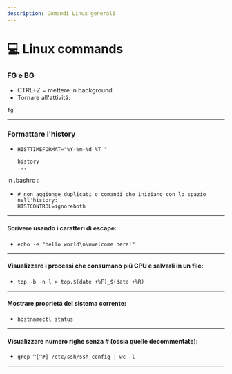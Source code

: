 ```yaml
---
description: Comandi Linux generali
---
```


# 💻 Linux commands

### FG e BG

* CTRL+Z = mettere in background.
* Tornare all'attivitá:

```Shell
fg
```

***

### Formattare l'history

* ```Shell
  HISTTIMEFORMAT="%Y-%m-%d %T "

  history
  ...
  ```

in .bashrc :

* ```Shell
  # non aggiunge duplicati o comandi che iniziano con lo spazio nell'history:
  HISTCONTROL=ignoreboth

  ```

***

#### Scrivere usando i caratteri di escape:

* `echo -e "hello world\n\nwelcome here!"`

***

#### Visualizzare i processi che consumano piú CPU e salvarli in un file:

* `top -b -n l > top.$(date +%F)_$(date +%R)`

***

#### Mostrare proprietá del sistema corrente:

* `hostnamectl status`

***

#### Visualizzare numero righe senza # (ossia quelle decommentate):

* `grep ^[^#] /etc/ssh/ssh_config | wc -l`&#x20;

***

